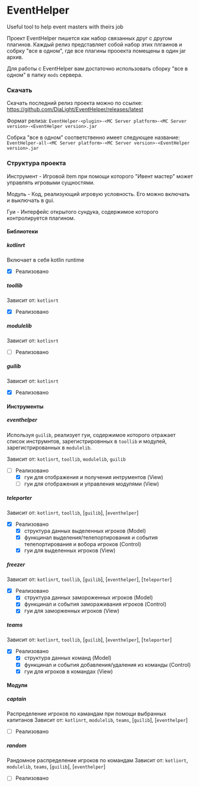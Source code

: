 # EventHelper

Useful tool to help event masters with theirs job

Проект EventHelper пишется как набор связанных друг с другом плагинов.
Каждый релиз представляет собой набор этих плгаинов и собрку "все в одном", где все плагины прооекта помещены в один jar архив.

Для работы с EventHelper вам достаточно использовать сборку "все в одном" в папку `mods` сервера.

### Скачать
Скачать последний релиз проекта можно по ссылке: https://github.com/DiaLight/EventHelper/releases/latest

Формат релиза:
`EventHelper-<plugin>-<MC Server platform>-<MC Server version>-<EventHelper version>.jar`

Собрка "все в одном" соответственно имеет следующее название:
`EventHelper-all-<MC Server platform>-<MC Server version>-<EventHelper version>.jar`


### Структура проекта

Инструмент - Игровой item при помощи которого "Ивент мастер" может управлять игровыми сущностями.

Модуль - Код, реализующий игровую условность. Его можно включать и выключать в gui.

Гуи - Интерфейс открытого сундука, содержимое которого контролируется плагином.

#### Библиотеки
##### kotlinrt
Включает в себя kotlin runtime
* [X] Реализовано

##### toollib
Зависит от: `kotlinrt`
* [X] Реализовано

##### modulelib
Зависит от: `kotlinrt`
* [ ] Реализовано

##### guilib
Зависит от: `kotlinrt`
* [X] Реализовано

#### Инструменты
##### eventhelper
Используя `guilib`, реализует гуи, содержимое которого отражает список инструмнтов, зарегистрировнных в `toollib` и модулей, зарегистрированных в `modulelib`.

Зависит от: `kotlinrt`, `toollib`, `modulelib`, `guilib`
* [ ] Реализовано
  * [X] гуи для отображения и получения интрументов (View)
  * [ ] гуи для отображения и управления модулями (View)

##### teleporter
Зависит от: `kotlinrt`, `toollib`, [`guilib`], [`eventhelper`]
* [X] Реализовано
  * [X] структура данных выделенных игроков (Model)
  * [X] функцинал выделения/телепортирования и события телепортирования и вобора игроков (Control)
  * [X] гуи для выделенных игроков (View)

##### freezer
Зависит от: `kotlinrt`, `toollib`, [`guilib`], [`eventhelper`], [`teleporter`]
* [X] Реализовано
  * [X] структура данных замороженных игроков (Model)
  * [X] функцинал и события замораживания игроков (Control)
  * [X] гуи для заморженных игроков (View)

##### teams
Зависит от: `kotlinrt`, `toollib`, [`guilib`], [`eventhelper`], [`teleporter`]
* [X] Реализовано
  * [X] структура данных команд (Model)
  * [X] функцинал и события добавления/удаления из команды (Control)
  * [X] гуи для игроков в командах (View)

#### Модули
##### captain
Распределение игроков по камандам при помощи выбранных капитанов
Зависит от: `kotlinrt`, `modulelib`, `teams`, [`guilib`], [`eventhelper`]
* [ ] Реализовано

##### random
Рандомное распределение игроков по командам
Зависит от: `kotlinrt`, `modulelib`, `teams`, [`guilib`], [`eventhelper`]
* [ ] Реализовано
